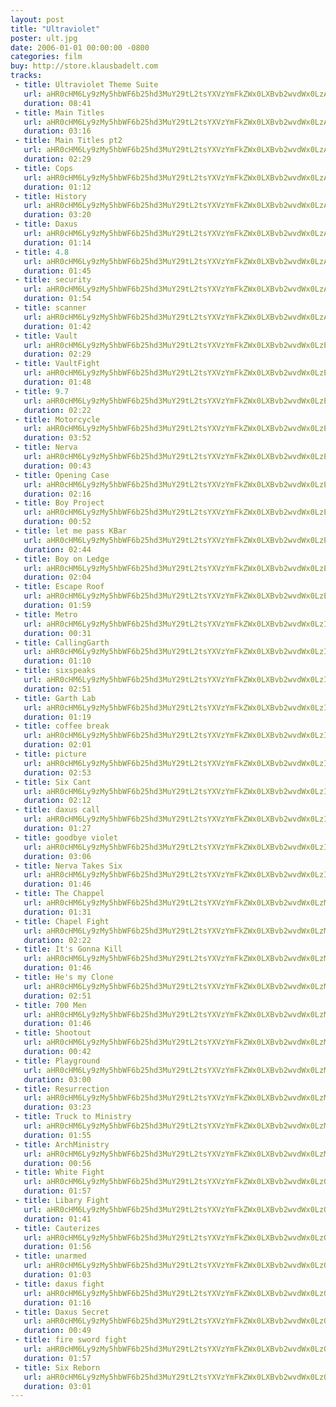 ```yaml
---
layout: post
title: "Ultraviolet"
poster: ult.jpg
date: 2006-01-01 00:00:00 -0800
categories: film
buy: http://store.klausbadelt.com
tracks:
 - title: Ultraviolet Theme Suite
   url: aHR0cHM6Ly9zMy5hbWF6b25hd3MuY29tL2tsYXVzYmFkZWx0LXBvb2wvdWx0LzAxIFVsdHJhdmlvbGV0IFRoZW1lIFN1aXRlLm1wMw==
   duration: 08:41
 - title: Main Titles
   url: aHR0cHM6Ly9zMy5hbWF6b25hd3MuY29tL2tsYXVzYmFkZWx0LXBvb2wvdWx0LzAyIE1haW4gVGl0bGVzLm1wMw==
   duration: 03:16
 - title: Main Titles pt2
   url: aHR0cHM6Ly9zMy5hbWF6b25hd3MuY29tL2tsYXVzYmFkZWx0LXBvb2wvdWx0LzAzIE1haW4gVGl0bGVzIHB0Mi5tcDM=
   duration: 02:29
 - title: Cops
   url: aHR0cHM6Ly9zMy5hbWF6b25hd3MuY29tL2tsYXVzYmFkZWx0LXBvb2wvdWx0LzA0IENvcHMubXAz
   duration: 01:12
 - title: History
   url: aHR0cHM6Ly9zMy5hbWF6b25hd3MuY29tL2tsYXVzYmFkZWx0LXBvb2wvdWx0LzA1IEhpc3RvcnkubXAz
   duration: 03:20
 - title: Daxus
   url: aHR0cHM6Ly9zMy5hbWF6b25hd3MuY29tL2tsYXVzYmFkZWx0LXBvb2wvdWx0LzA2IERheHVzLm1wMw==
   duration: 01:14
 - title: 4.8
   url: aHR0cHM6Ly9zMy5hbWF6b25hd3MuY29tL2tsYXVzYmFkZWx0LXBvb2wvdWx0LzA3IDQuOC5tcDM=
   duration: 01:45
 - title: security
   url: aHR0cHM6Ly9zMy5hbWF6b25hd3MuY29tL2tsYXVzYmFkZWx0LXBvb2wvdWx0LzA4IHNlY3VyaXR5Lm1wMw==
   duration: 01:54
 - title: scanner
   url: aHR0cHM6Ly9zMy5hbWF6b25hd3MuY29tL2tsYXVzYmFkZWx0LXBvb2wvdWx0LzA5IHNjYW5uZXIubXAz
   duration: 01:42
 - title: Vault
   url: aHR0cHM6Ly9zMy5hbWF6b25hd3MuY29tL2tsYXVzYmFkZWx0LXBvb2wvdWx0LzEwIFZhdWx0Lm1wMw==
   duration: 02:29
 - title: VaultFight
   url: aHR0cHM6Ly9zMy5hbWF6b25hd3MuY29tL2tsYXVzYmFkZWx0LXBvb2wvdWx0LzExIFZhdWx0RmlnaHQubXAz
   duration: 01:48
 - title: 9.7
   url: aHR0cHM6Ly9zMy5hbWF6b25hd3MuY29tL2tsYXVzYmFkZWx0LXBvb2wvdWx0LzEyIDkuNy5tcDM=
   duration: 02:22
 - title: Motorcycle
   url: aHR0cHM6Ly9zMy5hbWF6b25hd3MuY29tL2tsYXVzYmFkZWx0LXBvb2wvdWx0LzEzIE1vdG9yY3ljbGUubXAz
   duration: 03:52
 - title: Nerva
   url: aHR0cHM6Ly9zMy5hbWF6b25hd3MuY29tL2tsYXVzYmFkZWx0LXBvb2wvdWx0LzE0IE5lcnZhLm1wMw==
   duration: 00:43
 - title: Opening Case
   url: aHR0cHM6Ly9zMy5hbWF6b25hd3MuY29tL2tsYXVzYmFkZWx0LXBvb2wvdWx0LzE1IE9wZW5pbmcgQ2FzZS5tcDM=
   duration: 02:16
 - title: Boy Project
   url: aHR0cHM6Ly9zMy5hbWF6b25hd3MuY29tL2tsYXVzYmFkZWx0LXBvb2wvdWx0LzE2IEJveSBQcm9qZWN0Lm1wMw==
   duration: 00:52
 - title: let me pass KBar
   url: aHR0cHM6Ly9zMy5hbWF6b25hd3MuY29tL2tsYXVzYmFkZWx0LXBvb2wvdWx0LzE3IGxldCBtZSBwYXNzIEtCYXIubXAz
   duration: 02:44
 - title: Boy on Ledge
   url: aHR0cHM6Ly9zMy5hbWF6b25hd3MuY29tL2tsYXVzYmFkZWx0LXBvb2wvdWx0LzE4IEJveSBvbiBMZWRnZS5tcDM=
   duration: 02:04
 - title: Escape Roof
   url: aHR0cHM6Ly9zMy5hbWF6b25hd3MuY29tL2tsYXVzYmFkZWx0LXBvb2wvdWx0LzE5IEVzY2FwZSBSb29mLm1wMw==
   duration: 01:59
 - title: Metro
   url: aHR0cHM6Ly9zMy5hbWF6b25hd3MuY29tL2tsYXVzYmFkZWx0LXBvb2wvdWx0LzIwIE1ldHJvLm1wMw==
   duration: 00:31
 - title: CallingGarth
   url: aHR0cHM6Ly9zMy5hbWF6b25hd3MuY29tL2tsYXVzYmFkZWx0LXBvb2wvdWx0LzIxIENhbGxpbmdHYXJ0aC5tcDM=
   duration: 01:10
 - title: sixspeaks
   url: aHR0cHM6Ly9zMy5hbWF6b25hd3MuY29tL2tsYXVzYmFkZWx0LXBvb2wvdWx0LzIyIHNpeHNwZWFrcy5tcDM=
   duration: 02:51
 - title: Garth Lab
   url: aHR0cHM6Ly9zMy5hbWF6b25hd3MuY29tL2tsYXVzYmFkZWx0LXBvb2wvdWx0LzIzIEdhcnRoIExhYi5tcDM=
   duration: 01:19
 - title: coffee break
   url: aHR0cHM6Ly9zMy5hbWF6b25hd3MuY29tL2tsYXVzYmFkZWx0LXBvb2wvdWx0LzI0IGNvZmZlZSBicmVhay5tcDM=
   duration: 02:01
 - title: picture
   url: aHR0cHM6Ly9zMy5hbWF6b25hd3MuY29tL2tsYXVzYmFkZWx0LXBvb2wvdWx0LzI1IHBpY3R1cmUubXAz
   duration: 02:53
 - title: Six Cant
   url: aHR0cHM6Ly9zMy5hbWF6b25hd3MuY29tL2tsYXVzYmFkZWx0LXBvb2wvdWx0LzI2IFNpeCBDYW50Lm1wMw==
   duration: 02:12
 - title: daxus call
   url: aHR0cHM6Ly9zMy5hbWF6b25hd3MuY29tL2tsYXVzYmFkZWx0LXBvb2wvdWx0LzI3IGRheHVzIGNhbGwubXAz
   duration: 01:27
 - title: goodbye violet
   url: aHR0cHM6Ly9zMy5hbWF6b25hd3MuY29tL2tsYXVzYmFkZWx0LXBvb2wvdWx0LzI4IGdvb2RieWUgdmlvbGV0Lm1wMw==
   duration: 03:06
 - title: Nerva Takes Six
   url: aHR0cHM6Ly9zMy5hbWF6b25hd3MuY29tL2tsYXVzYmFkZWx0LXBvb2wvdWx0LzI5IE5lcnZhIFRha2VzIFNpeC5tcDM=
   duration: 01:46
 - title: The Chappel
   url: aHR0cHM6Ly9zMy5hbWF6b25hd3MuY29tL2tsYXVzYmFkZWx0LXBvb2wvdWx0LzMwIFRoZSBDaGFwcGVsLm1wMw==
   duration: 01:31
 - title: Chapel Fight
   url: aHR0cHM6Ly9zMy5hbWF6b25hd3MuY29tL2tsYXVzYmFkZWx0LXBvb2wvdWx0LzMxIENoYXBlbCBGaWdodC5tcDM=
   duration: 02:22
 - title: It's Gonna Kill
   url: aHR0cHM6Ly9zMy5hbWF6b25hd3MuY29tL2tsYXVzYmFkZWx0LXBvb2wvdWx0LzMyIEl0J3MgR29ubmEgS2lsbC5tcDM=
   duration: 01:46
 - title: He's my Clone
   url: aHR0cHM6Ly9zMy5hbWF6b25hd3MuY29tL2tsYXVzYmFkZWx0LXBvb2wvdWx0LzMzIEhlJ3MgbXkgQ2xvbmUubXAz
   duration: 02:51
 - title: 700 Men
   url: aHR0cHM6Ly9zMy5hbWF6b25hd3MuY29tL2tsYXVzYmFkZWx0LXBvb2wvdWx0LzM0IDcwMCBNZW4ubXAz
   duration: 01:46
 - title: Shootout
   url: aHR0cHM6Ly9zMy5hbWF6b25hd3MuY29tL2tsYXVzYmFkZWx0LXBvb2wvdWx0LzM1IFNob290b3V0Lm1wMw==
   duration: 00:42
 - title: Playground
   url: aHR0cHM6Ly9zMy5hbWF6b25hd3MuY29tL2tsYXVzYmFkZWx0LXBvb2wvdWx0LzM2IFBsYXlncm91bmQubXAz
   duration: 03:00
 - title: Resurrection
   url: aHR0cHM6Ly9zMy5hbWF6b25hd3MuY29tL2tsYXVzYmFkZWx0LXBvb2wvdWx0LzM3IFJlc3VycmVjdGlvbi5tcDM=
   duration: 03:23
 - title: Truck to Ministry
   url: aHR0cHM6Ly9zMy5hbWF6b25hd3MuY29tL2tsYXVzYmFkZWx0LXBvb2wvdWx0LzM4IFRydWNrIHRvIE1pbmlzdHJ5Lm1wMw==
   duration: 01:55
 - title: ArchMinistry
   url: aHR0cHM6Ly9zMy5hbWF6b25hd3MuY29tL2tsYXVzYmFkZWx0LXBvb2wvdWx0LzM5IEFyY2hNaW5pc3RyeS5tcDM=
   duration: 00:56
 - title: White Fight
   url: aHR0cHM6Ly9zMy5hbWF6b25hd3MuY29tL2tsYXVzYmFkZWx0LXBvb2wvdWx0LzQwIFdoaXRlIEZpZ2h0Lm1wMw==
   duration: 01:57
 - title: Libary Fight
   url: aHR0cHM6Ly9zMy5hbWF6b25hd3MuY29tL2tsYXVzYmFkZWx0LXBvb2wvdWx0LzQxIExpYmFyeSBGaWdodC5tcDM=
   duration: 01:41
 - title: Cauterizes
   url: aHR0cHM6Ly9zMy5hbWF6b25hd3MuY29tL2tsYXVzYmFkZWx0LXBvb2wvdWx0LzQyIENhdXRlcml6ZXMubXAz
   duration: 01:56
 - title: unarmed
   url: aHR0cHM6Ly9zMy5hbWF6b25hd3MuY29tL2tsYXVzYmFkZWx0LXBvb2wvdWx0LzQzIHVuYXJtZWQubXAz
   duration: 01:03
 - title: daxus fight
   url: aHR0cHM6Ly9zMy5hbWF6b25hd3MuY29tL2tsYXVzYmFkZWx0LXBvb2wvdWx0LzQ0IGRheHVzIGZpZ2h0Lm1wMw==
   duration: 01:16
 - title: Daxus Secret
   url: aHR0cHM6Ly9zMy5hbWF6b25hd3MuY29tL2tsYXVzYmFkZWx0LXBvb2wvdWx0LzQ1IERheHVzIFNlY3JldC5tcDM=
   duration: 00:49
 - title: fire sword fight
   url: aHR0cHM6Ly9zMy5hbWF6b25hd3MuY29tL2tsYXVzYmFkZWx0LXBvb2wvdWx0LzQ2IGZpcmUgc3dvcmQgZmlnaHQubXAz
   duration: 01:57
 - title: Six Reborn
   url: aHR0cHM6Ly9zMy5hbWF6b25hd3MuY29tL2tsYXVzYmFkZWx0LXBvb2wvdWx0LzQ3IFNpeCBSZWJvcm4ubXAz
   duration: 03:01
---
```

